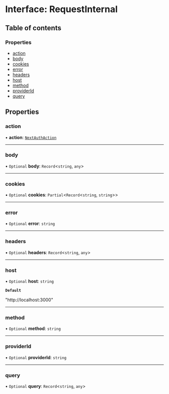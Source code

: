 # Interface: RequestInternal

## Table of contents

### Properties

- [action](RequestInternal.md#action)
- [body](RequestInternal.md#body)
- [cookies](RequestInternal.md#cookies)
- [error](RequestInternal.md#error)
- [headers](RequestInternal.md#headers)
- [host](RequestInternal.md#host)
- [method](RequestInternal.md#method)
- [providerId](RequestInternal.md#providerid)
- [query](RequestInternal.md#query)

## Properties

### action

• **action**: [`NextAuthAction`](../types/NextAuthAction.md)

___

### body

• `Optional` **body**: `Record`<`string`, `any`\>

___

### cookies

• `Optional` **cookies**: `Partial`<`Record`<`string`, `string`\>\>

___

### error

• `Optional` **error**: `string`

___

### headers

• `Optional` **headers**: `Record`<`string`, `any`\>

___

### host

• `Optional` **host**: `string`

**`Default`**

"http://localhost:3000"

___

### method

• `Optional` **method**: `string`

___

### providerId

• `Optional` **providerId**: `string`

___

### query

• `Optional` **query**: `Record`<`string`, `any`\>
